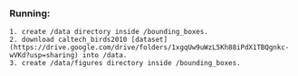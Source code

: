 ### Running:
    1. create /data directory inside /bounding_boxes.
    2. download caltech_birds2010 [dataset](https://drive.google.com/drive/folders/1xgqUw9uWzL5Kh88iPdX1TBQgnkc-wVKd?usp=sharing) into /data.
    3. create /data/figures directory inside /bounding_boxes.